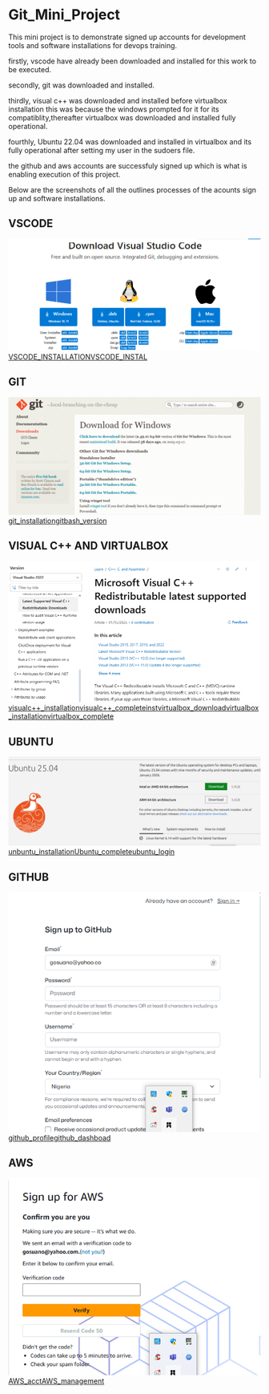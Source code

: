 # Git_Mini_Project

This mini project is to demonstrate signed up accounts for development tools and software installations for devops training.

firstly, vscode have already been downloaded and installed for this work to be executed.

secondly, git was downloaded and installed.

thirdly, visual c++  was downloaded and installed before virtualbox installation this was because the windows prompted for it for its compatiblity,thereafter virtualbox was downloaded and installed fully operational.

fourthly, Ubuntu 22.04 was downloaded and installed in virtualbox and its fully operational after setting my user in the sudoers file.

the github and aws accounts are successfuly signed up which is what is enabling execution of this project.

Below are the screenshots of all the outlines processes of the acounts sign up and software installations.

## VSCODE
![VSCODE_DOWNLOAD](./img/VSCODE_Download.png)[VSCODE_INSTALLATION](./img/VSCODE_Installation.png)[VSCODE_INSTAL](./img/Vscode_instal.png)

## GIT
![GIT_DOWMLOAD](./img/git_download.png)[git_installation](./img/git_installation.png)[gitbash_version](./img/gitbash_version.png)

## VISUAL C++ AND VIRTUALBOX
![visualC++_download](./img/VISUALC++.png)[visualc++_installation](./img/VISUALC++_install.png)[visualc++_completeinst](./img/VISUALC++_success.png)[virtualbox_download](./img/VIRTUALBOX_Donwload.png)[virtualbox_installation](./img/VIRTUALBOX_install.png)[virtualbox_complete](./img/VIRTUALBOX.png)

## UBUNTU
![Ubuntu_download](./img/Ubuntu_download.png)[unbuntu_installation](./img/Ubuntu_Install2.png)[Ubuntu_complete](./img/ubuntu_login.png)[ubuntu_login](./img/Ubuntu_complete_installation.png)

## GITHUB
![github_signup](./img/github_signup.png)[github_profile](./img/github_Profile.png)[github_dashboad](./img/github_dashboard.png)

## AWS
![AWS_signup](./img/Aws_signup.png)[AWS_acct](./img/AWS_account_info.png)[AWS_management](./img/AWS_MANAGEMENT.png)